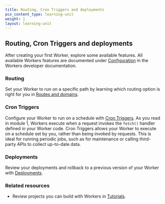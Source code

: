 ```yaml
---
title: Routing, Cron Triggers and deployments
pcx_content_type: learning-unit
weight: 1
layout: learning-unit
---
```


## Routing, Cron Triggers and deployments

After creating your first Worker, explore some available features. All available Workers features are documented under [Configuration](/workers/configuration/) in the Workers developer documentation.

### Routing

Set your Worker to run on a specific path by learning which routing option is right for you in [Routes and domains](/workers/configuration/routing/).

### Cron Triggers

Configure your Worker to run on a schedule with [Cron Triggers](/workers/configuration/cron-triggers/). As you read in module 1, Workers execute when a request invokes the `fetch()` handler defined in your Worker code. Cron Triggers allows your Worker to execute on a schedule set by you, rather than being invoked by requests. This is ideal for running periodic jobs, such as for maintenance or calling third-party APIs to collect up-to-date data.

### Deployments

Review your deployments and rollback to a previous version of your Worker with [Deployments](/workers/configuration/deployments/).

### Related resources

* Review projects you can build with Workers in [Tutorials](/workers/tutorials/).

